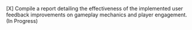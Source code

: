 [X] Compile a report detailing the effectiveness of the implemented user feedback improvements on gameplay mechanics and player engagement. (In Progress)